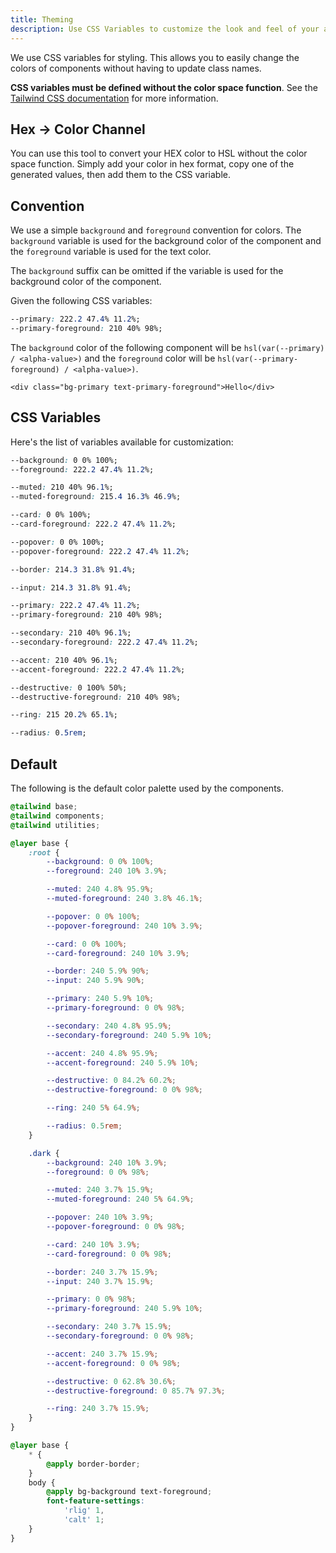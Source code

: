 ```yaml
---
title: Theming
description: Use CSS Variables to customize the look and feel of your application.
---
```


<script>
  import { Callout, HexToChannels } from '$lib/components/docs';
</script>

We use CSS variables for styling. This allows you to easily change the colors of components without having to update class names.

**CSS variables must be defined without the color space function**. See the [Tailwind CSS documentation](https://tailwindcss.com/docs/customizing-colors#using-css-variables) for more information.

## Hex -> Color Channel

You can use this tool to convert your HEX color to HSL without the color space function. Simply add your color in hex format, copy one of the generated values, then add them to the CSS variable.

<HexToChannels />

## Convention

We use a simple `background` and `foreground` convention for colors. The `background` variable is used for the background color of the component and the `foreground` variable is used for the text color.

<Callout>

The `background` suffix can be omitted if the variable is used for the background color of the component.

</Callout>

Given the following CSS variables:

```css
--primary: 222.2 47.4% 11.2%;
--primary-foreground: 210 40% 98%;
```

The `background` color of the following component will be `hsl(var(--primary) / <alpha-value>)` and the `foreground` color will be `hsl(var(--primary-foreground) / <alpha-value>)`.

```svelte
<div class="bg-primary text-primary-foreground">Hello</div>
```

## CSS Variables

Here's the list of variables available for customization:

```css title="Default background color of <body />...etc"
--background: 0 0% 100%;
--foreground: 222.2 47.4% 11.2%;
```

```css title="Muted backgrounds such as <TabsList />, <Skeleton /> and <Switch />"
--muted: 210 40% 96.1%;
--muted-foreground: 215.4 16.3% 46.9%;
```

```css title="Background color for <Card />"
--card: 0 0% 100%;
--card-foreground: 222.2 47.4% 11.2%;
```

```css title="Background color for popovers such as <DropdownMenu />, <HoverCard />, <Popover />"
--popover: 0 0% 100%;
--popover-foreground: 222.2 47.4% 11.2%;
```

```css title="Default border color"
--border: 214.3 31.8% 91.4%;
```

```css title="Border color for inputs such as <Input />, <Select />, <Textarea />"
--input: 214.3 31.8% 91.4%;
```

```css title="Primary colors for <Button />"
--primary: 222.2 47.4% 11.2%;
--primary-foreground: 210 40% 98%;
```

```css title="Secondary colors for <Button />"
--secondary: 210 40% 96.1%;
--secondary-foreground: 222.2 47.4% 11.2%;
```

```css title="Used for accents such as hover effects on <DropdownMenuItem>, <SelectItem>...etc"
--accent: 210 40% 96.1%;
--accent-foreground: 222.2 47.4% 11.2%;
```

```css title="Used for destructive actions such as <Button variant='destructive'>"
--destructive: 0 100% 50%;
--destructive-foreground: 210 40% 98%;
```

```css title="Used for focus ring"
--ring: 215 20.2% 65.1%;
```

```css title="Border radius for card, input and buttons"
--radius: 0.5rem;
```

## Default

The following is the default color palette used by the components.

```css title="src/app.pcss"
@tailwind base;
@tailwind components;
@tailwind utilities;

@layer base {
    :root {
        --background: 0 0% 100%;
        --foreground: 240 10% 3.9%;

        --muted: 240 4.8% 95.9%;
        --muted-foreground: 240 3.8% 46.1%;

        --popover: 0 0% 100%;
        --popover-foreground: 240 10% 3.9%;

        --card: 0 0% 100%;
        --card-foreground: 240 10% 3.9%;

        --border: 240 5.9% 90%;
        --input: 240 5.9% 90%;

        --primary: 240 5.9% 10%;
        --primary-foreground: 0 0% 98%;

        --secondary: 240 4.8% 95.9%;
        --secondary-foreground: 240 5.9% 10%;

        --accent: 240 4.8% 95.9%;
        --accent-foreground: 240 5.9% 10%;

        --destructive: 0 84.2% 60.2%;
        --destructive-foreground: 0 0% 98%;

        --ring: 240 5% 64.9%;

        --radius: 0.5rem;
    }

    .dark {
        --background: 240 10% 3.9%;
        --foreground: 0 0% 98%;

        --muted: 240 3.7% 15.9%;
        --muted-foreground: 240 5% 64.9%;

        --popover: 240 10% 3.9%;
        --popover-foreground: 0 0% 98%;

        --card: 240 10% 3.9%;
        --card-foreground: 0 0% 98%;

        --border: 240 3.7% 15.9%;
        --input: 240 3.7% 15.9%;

        --primary: 0 0% 98%;
        --primary-foreground: 240 5.9% 10%;

        --secondary: 240 3.7% 15.9%;
        --secondary-foreground: 0 0% 98%;

        --accent: 240 3.7% 15.9%;
        --accent-foreground: 0 0% 98%;

        --destructive: 0 62.8% 30.6%;
        --destructive-foreground: 0 85.7% 97.3%;

        --ring: 240 3.7% 15.9%;
    }
}

@layer base {
    * {
        @apply border-border;
    }
    body {
        @apply bg-background text-foreground;
        font-feature-settings:
            'rlig' 1,
            'calt' 1;
    }
}
```
